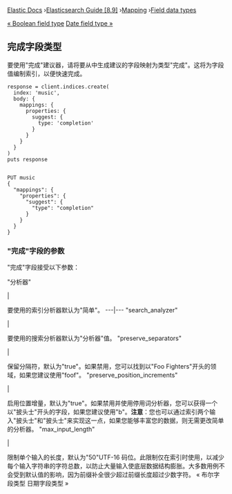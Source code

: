 

[Elastic Docs](/guide/) ›[Elasticsearch Guide [8.9]](index.md)
›[Mapping](mapping.md) ›[Field data types](mapping-types.md)

[« Boolean field type](boolean.md) [Date field type »](date.md)

## 完成字段类型

要使用"完成"建议器，请将要从中生成建议的字段映射为类型"完成"。这将为字段值编制索引，以便快速完成。

    
    
    response = client.indices.create(
      index: 'music',
      body: {
        mappings: {
          properties: {
            suggest: {
              type: 'completion'
            }
          }
        }
      }
    )
    puts response
    
    
    PUT music
    {
      "mappings": {
        "properties": {
          "suggest": {
            "type": "completion"
          }
        }
      }
    }

### "完成"字段的参数

"完成"字段接受以下参数：

"分析器"

|

要使用的索引分析器默认为"简单"。   ---|--- "search_analyzer"

|

要使用的搜索分析器默认为"分析器"值。   "preserve_separators"

|

保留分隔符，默认为"true"。如果禁用，您可以找到以"Foo Fighters"开头的领域，如果您建议使用"foof"。   "preserve_position_increments"

|

启用位置增量，默认为"true"。如果禁用并使用停用词分析器，您可以获得一个以"披头士"开头的字段，如果您建议使用"b"。**注意**：您也可以通过索引两个输入"披头士"和"披头士"来实现这一点，如果您能够丰富您的数据，则无需更改简单的分析器。   "max_input_length"

|

限制单个输入的长度，默认为"50"UTF-16 码位。此限制仅在索引时使用，以减少每个输入字符串的字符总数，以防止大量输入使底层数据结构膨胀。大多数用例不会受到默认值的影响，因为前缀补全很少超过前缀长度超过少数字符。   « 布尔字段类型 日期字段类型 »